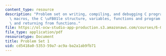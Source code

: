 ```yaml
---
content_type: resource
description: "Problem set on writing, compiling, and debugging C programs, preprocessor\
  \ macros, the C \uFB01le structure, variables, functions and program statements,\
  \ and returning from functions."
file: https://ol-ocw-studio-app-production.s3.amazonaws.com/courses/6-087-practical-programming-in-c-january-iap-2010/cd5418a0535359a7ac9aba2a1ab9fb71_MIT6_087IAP10_assn01.pdf
file_type: application/pdf
resourcetype: Document
title: Problem Set 1
uid: cd5418a0-5353-59a7-ac9a-ba2a1ab9fb71
---
```

